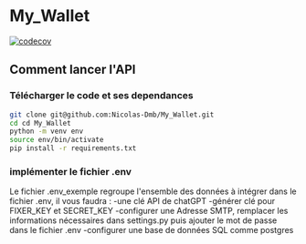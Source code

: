 # My_Wallet

[![codecov](https://codecov.io/github/Nicolas-Dmb/My_Wallet/graph/badge.svg?token=CW1Z2CKRZS)](https://codecov.io/github/Nicolas-Dmb/My_Wallet)


## Comment lancer l'API 
### Télécharger le code et ses dependances
```bash
git clone git@github.com:Nicolas-Dmb/My_Wallet.git
cd cd My_Wallet
python -m venv env
source env/bin/activate
pip install -r requirements.txt
```
### implémenter le fichier .env 
Le fichier .env_exemple regroupe l'ensemble des données à intégrer dans le fichier .env, il vous faudra : 
    -une clé API de chatGPT 
    -générer clé pour FIXER_KEY et SECRET_KEY
    -configurer une Adresse SMTP, remplacer les informations nécessaires dans settings.py puis ajouter le mot de passe dans le fichier .env 
    -configurer une base de données SQL comme postgres 
